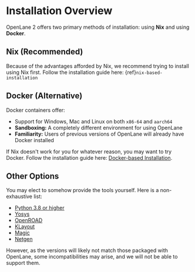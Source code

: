 # Installation Overview

OpenLane 2 offers two primary methods of installation: using **Nix** and using
**Docker**.

## Nix (Recommended)

Because of the advantages afforded by Nix, we recommend trying to install using
Nix first. Follow the installation guide here:
{ref}`nix-based-installation`

## Docker (Alternative)

Docker containers offer:

- Support for Windows, Mac and Linux on both `x86-64` and `aarch64`
- **Sandboxing:** A completely different environment for using OpenLane
- **Familiarity:** Users of previous versions of OpenLane will already have
  Docker installed

If Nix doesn't work for you for whatever reason, you may want to try Docker.
Follow the installation guide here:
[Docker-based Installation](./common/docker_installation/index.md).

## Other Options

You may elect to somehow provide the tools yourself. Here is a non-exhaustive
list:

- [Python 3.8 or higher](https://www.python.org/)
- [Yosys](https://yosyshq.net/)
- [OpenROAD](https://github.com/The-OpenROAD-Project/OpenROAD)
- [KLayout](https://klayout.de)
- [Magic](http://opencircuitdesign.com/magic/)
- [Netgen](http://opencircuitdesign.com/netgen/)

However, as the versions will likely not match those packaged with OpenLane,
some incompatibilities may arise, and we will not be able to support them.
